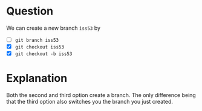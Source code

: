 # Question
We can create a new branch `iss53` by
- [ ] `git branch iss53`
- [x] `git checkout iss53`
- [x] `git checkout -b iss53`

# Explanation
Both the second and third option create a branch. The only difference being that the third option also switches you the branch you just created.

